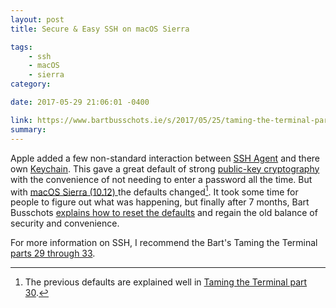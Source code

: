 ```yaml
---
layout: post
title: Secure & Easy SSH on macOS Sierra

tags: 
    - ssh
    - macOS
    - sierra
category:

date: 2017-05-29 21:06:01 -0400

link: https://www.bartbusschots.ie/s/2017/05/25/taming-the-terminal-part-37-of-n-ssh-agent/
summary: 
---
```


Apple added a few non-standard interaction between [SSH Agent](https://en.wikipedia.org/wiki/Ssh-agent) and there own [Keychain](https://en.wikipedia.org/wiki/Keychain_(software)). This gave a great default of strong [public-key cryptography](https://en.wikipedia.org/wiki/Public-key_cryptography) with the convenience of not needing to enter a password all the time. But with [macOS Sierra (10.12) ](https://en.wikipedia.org/wiki/MacOS_Sierra) the defaults changed[^defaults]. It took some time for people to figure out what was happening, but finally after 7 months, Bart Busschots [explains how to reset the defaults](https://www.bartbusschots.ie/s/2017/05/25/taming-the-terminal-part-37-of-n-ssh-agent/) and regain the old balance of security and convenience. 

For more information on SSH, I recommend the Bart's Taming the Terminal [parts 29 through 33](https://www.bartbusschots.ie/s/2015/02/14/taming-the-terminal-part-29-of-n-intro-to-ssh/).

[^defaults]: The previous defaults are explained well in [Taming the Terminal part 30](https://www.bartbusschots.ie/s/2015/03/29/taming-the-terminal-part-30-of-n-sshing-more-securely/).